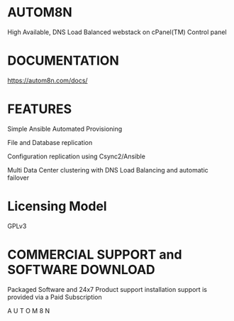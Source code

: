 
# AUTOM8N

High Available, DNS Load Balanced webstack on cPanel(TM) Control panel


# DOCUMENTATION
https://autom8n.com/docs/

# FEATURES

Simple Ansible Automated Provisioning

File and Database replication

Configuration replication using Csync2/Ansible

Multi Data Center clustering with DNS Load Balancing and automatic failover


# Licensing Model
GPLv3 


# COMMERCIAL SUPPORT and SOFTWARE DOWNLOAD
Packaged Software and 24x7 Product support installation support is provided via a Paid Subscription 


A U T O M 8 N
